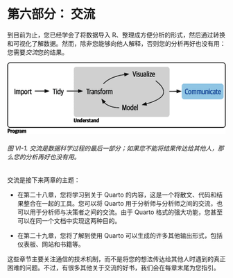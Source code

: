 # 第六部分： 交流

到目前为止，您已经学会了将数据导入 R、整理成方便分析的形式，然后通过转换和可视化了解数据。然而，除非您能够向他人解释，否则您的分析再好也没有用：您需要*交流*您的结果。

![一张显示数据科学循环并用蓝色突出显示“交流”的图表。](img/rds2_p600.png)

###### 图 VI-1. 交流是数据科学过程的最后一部分；如果您不能将结果传达给其他人，那么您的分析再好也没有用。

交流是接下来两章的主题：

+   在第二十八章，您将学习到关于 Quarto 的内容，这是一个将散文、代码和结果整合在一起的工具。您可以将 Quarto 用于分析师与分析师之间的交流，也可以用于分析师与决策者之间的交流。由于 Quarto 格式的强大功能，您甚至可以在同一个文档中实现这两种目的。

+   在第二十九章，您将了解到使用 Quarto 可以生成的许多其他输出形式，包括仪表板、网站和书籍等。

这些章节主要关注通信的技术机制，而不是将您的想法传达给其他人时遇到的真正困难的问题。不过，有很多其他关于交流的好书，我们会在每章末尾为您指引。

